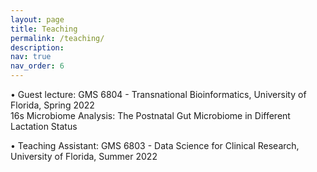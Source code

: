 ```yaml
---
layout: page
title: Teaching
permalink: /teaching/
description:
nav: true
nav_order: 6
---
```


• Guest lecture: GMS 6804 - Transnational Bioinformatics, University of Florida, Spring 2022\
                 16s Microbiome Analysis: The Postnatal Gut Microbiome in Different Lactation Status
                 
• Teaching Assistant: GMS 6803 - Data Science for Clinical Research, University of Florida, Summer 2022

